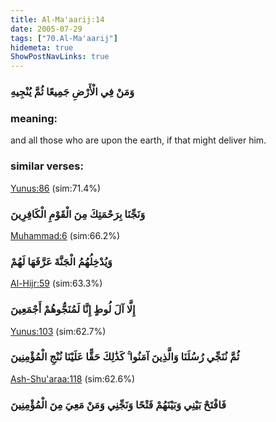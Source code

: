 ```yaml
---
title: Al-Ma'aarij:14
date: 2005-07-29
tags: ["70.Al-Ma'aarij"]
hidemeta: true 
ShowPostNavLinks: true 
---
```

### وَمَنْ فِي الْأَرْضِ جَمِيعًا ثُمَّ يُنْجِيهِ
### meaning: 
and all those who are upon the earth, if that might deliver him.
### similar verses: 

[Yunus:86](/10/86) (sim:71.4%)

### وَنَجِّنَا بِرَحْمَتِكَ مِنَ الْقَوْمِ الْكَافِرِينَ

[Muhammad:6](/47/6) (sim:66.2%)

### وَيُدْخِلُهُمُ الْجَنَّةَ عَرَّفَهَا لَهُمْ

[Al-Hijr:59](/15/59) (sim:63.3%)

### إِلَّا آلَ لُوطٍ إِنَّا لَمُنَجُّوهُمْ أَجْمَعِينَ

[Yunus:103](/10/103) (sim:62.7%)

### ثُمَّ نُنَجِّي رُسُلَنَا وَالَّذِينَ آمَنُوا ۚ كَذَٰلِكَ حَقًّا عَلَيْنَا نُنْجِ الْمُؤْمِنِينَ

[Ash-Shu'araa:118](/26/118) (sim:62.6%)

### فَافْتَحْ بَيْنِي وَبَيْنَهُمْ فَتْحًا وَنَجِّنِي وَمَنْ مَعِيَ مِنَ الْمُؤْمِنِينَ
